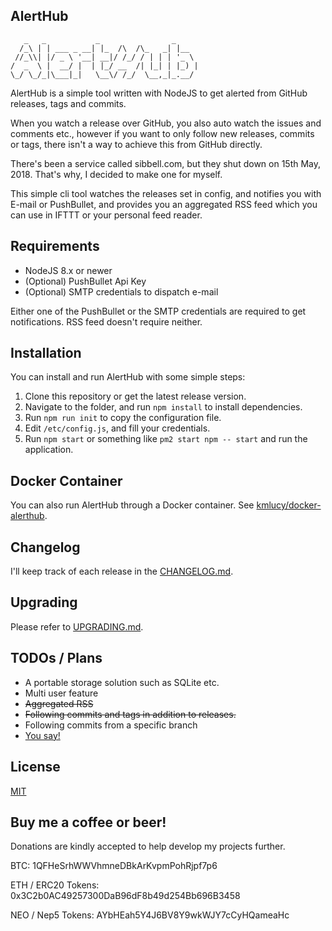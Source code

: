AlertHub
--------

```
   _   _           _                _
  /_\ | | ___ _ __| |_  /\  /\_   _| |__
 //_\\| |/ _ \ '__| __|/ /_/ / | | | '_ \
/  _  \ |  __/ |  | |_/ __  /| |_| | |_) |
\_/ \_/_|\___|_|   \__\/ /_/  \__,_|_.__/
```

AlertHub is a simple tool written with NodeJS to get alerted from GitHub releases, tags and commits.

When you watch a release over GitHub, you also auto watch the issues and comments etc., however if you want to only follow new releases, commits or tags, there isn't a way to achieve this from GitHub directly.

There's been a service called sibbell.com, but they shut down on 15th May, 2018. That's why, I decided to make one for myself.

This simple cli tool watches the releases set in config, and notifies you with E-mail or PushBullet, and provides you an aggregated RSS feed which you can use in IFTTT or your personal feed reader.

## Requirements

* NodeJS 8.x or newer
* (Optional) PushBullet Api Key
* (Optional) SMTP credentials to dispatch e-mail

Either one of the PushBullet or the SMTP credentials are required to get notifications. RSS feed doesn't require neither.

## Installation

You can install and run AlertHub with some simple steps:

1. Clone this repository or get the latest release version.
2. Navigate to the folder, and run `npm install` to install dependencies.
3. Run `npm run init` to copy the configuration file.
4. Edit `/etc/config.js`, and fill your credentials.
5. Run `npm start` or something like `pm2 start npm -- start` and run the application.

## Docker Container

You can also run AlertHub through a Docker container. See [kmlucy/docker-alerthub](https://github.com/kmlucy/docker-alerthub).


## Changelog

I'll keep track of each release in the [CHANGELOG.md](./CHANGELOG.md).

## Upgrading

Please refer to [UPGRADING.md](./UPGRADING.md).

## TODOs / Plans

* A portable storage solution such as SQLite etc.
* Multi user feature
* ~~Aggregated RSS~~
* ~~Following commits and tags in addition to releases.~~
* Following commits from a specific branch
* [You say!](https://github.com/Ardakilic/alerthub/issues/new)

## License

[MIT](./LICENSE)

## Buy me a coffee or beer!

Donations are kindly accepted to help develop my projects further.

BTC: 1QFHeSrhWWVhmneDBkArKvpmPohRjpf7p6

ETH / ERC20 Tokens: 0x3C2b0AC49257300DaB96dF8b49d254Bb696B3458

NEO / Nep5 Tokens: AYbHEah5Y4J6BV8Y9wkWJY7cCyHQameaHc
